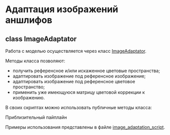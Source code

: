 # Адаптация изображений аншлифов

## class ImageAdaptator

Работа с моделью осуществляется через класс [ImageAdaptator](https://github.com/luseno4ek/image-adaptation/blob/main/image_adaptation.py).

Методы класса позволяют:
-  получить референсное и/или искаженное цветовые пространства;
-  адаптировать изображение под референсное изображение;
-  адаптировать изображение под референсное цветовое пространство;
-  применить уже имеющуюся матрицу цветовой коррекции к изображению.

В своих скриптах можно использовать публичные методы класса:


Приблизительный пайплайн 

Примеры использования представлены в файле [image_adaptation_script](https://github.com/luseno4ek/image-adaptation/blob/main/image_adaptation_script.py).
